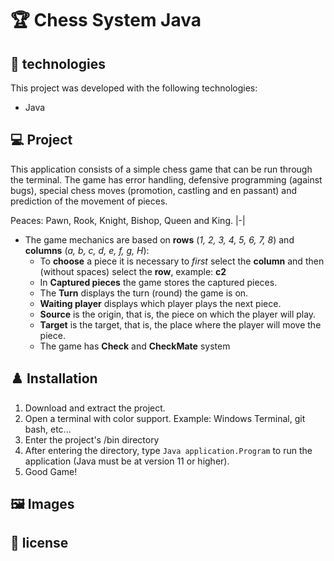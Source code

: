 # :trophy: Chess System Java

## 🚀 technologies 

This project was developed with the following technologies:

- Java

## 💻 Project

This application consists of a simple chess game that can be run through the terminal. The game has error handling, defensive programming (against bugs), special chess moves (promotion, castling and en passant) and prediction of the movement of pieces.
  
Peaces: Pawn, Rook, Knight, Bishop, Queen and King.
|-|

* The game mechanics are based on **rows** (_1, 2, 3, 4, 5, 6, 7, 8_) and **columns** (_a, b, c, d, e, f, g, H_):
  * To **choose** a piece it is necessary to _first_ select the **column** and then (without spaces) select the **row**, example: **c2**
  * In **Captured pieces** the game stores the captured pieces.
  * The **Turn** displays the turn (round) the game is on.
  * **Waiting player** displays which player plays the next piece.
  * **Source** is the origin, that is, the piece on which the player will play.
  * **Target** is the target, that is, the place where the player will move the piece.
  * The game has **Check** and **CheckMate** system
  
## ♟️ Installation

1. Download and extract the project.
2. Open a terminal with color support. Example: Windows Terminal, git bash, etc...
3. Enter the project's /bin directory
4. After entering the directory, type ```Java application.Program``` to run the application (Java must be at version 11 or higher).
5. Good Game!

## 🖼️ Images



## 📝 license